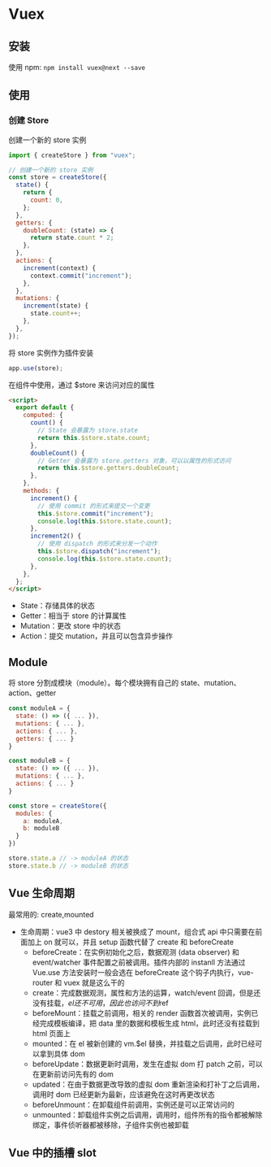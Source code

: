 # Vuex

## 安装

使用 npm: `npm install vuex@next --save`

## 使用

### 创建 Store

创建一个新的 store 实例

```js
import { createStore } from "vuex";

// 创建一个新的 store 实例
const store = createStore({
  state() {
    return {
      count: 0,
    };
  },
  getters: {
    doubleCount: (state) => {
      return state.count * 2;
    },
  },
  actions: {
    increment(context) {
      context.commit("increment");
    },
  },
  mutations: {
    increment(state) {
      state.count++;
    },
  },
});
```

将 store 实例作为插件安装

```js
app.use(store);
```

在组件中使用，通过 $store 来访问对应的属性

```html
<script>
  export default {
    computed: {
      count() {
        // State 会暴露为 store.state
        return this.$store.state.count;
      },
      doubleCount() {
        // Getter 会暴露为 store.getters 对象，可以以属性的形式访问
        return this.$store.getters.doubleCount;
      },
    },
    methods: {
      increment() {
        // 使用 commit 的形式来提交一个变更
        this.$store.commit("increment");
        console.log(this.$store.state.count);
      },
      increment2() {
        // 使用 dispatch 的形式来分发一个动作
        this.$store.dispatch("increment");
        console.log(this.$store.state.count);
      },
    },
  };
</script>
```

- State：存储具体的状态
- Getter：相当于 store 的计算属性
- Mutation：更改 store 中的状态
- Action：提交 mutation，并且可以包含异步操作

## Module

将 store 分割成模块（module）。每个模块拥有自己的 state、mutation、action、getter

```js
const moduleA = {
  state: () => ({ ... }),
  mutations: { ... },
  actions: { ... },
  getters: { ... }
}

const moduleB = {
  state: () => ({ ... }),
  mutations: { ... },
  actions: { ... }
}

const store = createStore({
  modules: {
    a: moduleA,
    b: moduleB
  }
})

store.state.a // -> moduleA 的状态
store.state.b // -> moduleB 的状态
```

## Vue 生命周期

最常用的: create,mounted

- 生命周期：vue3 中 destory 相关被换成了 mount，组合式 api 中只需要在前面加上 on 就可以，并且 setup 函数代替了 create 和 beforeCreate
  - beforeCreate：在实例初始化之后，数据观测 (data observer) 和 event/watcher 事件配置之前被调用。插件内部的 instanll 方法通过 Vue.use 方法安装时一般会选在 beforeCreate 这个钩子内执行，vue-router 和 vuex 就是这么干的
  - create：完成数据观测，属性和方法的运算，watch/event 回调，但是还没有挂载，$el还不可用，因此也访问不到$ref
  - beforeMount：挂载之前调用，相关的 render 函数首次被调用，实例已经完成模板编译，把 data 里的数据和模板生成 html，此时还没有挂载到 html 页面上
  - mounted：在 el 被新创建的 vm.$el 替换，并挂载之后调用，此时已经可以拿到具体 dom
  - beforeUpdate：数据更新时调用，发生在虚拟 dom 打 patch 之前，可以在更新前访问先有的 dom
  - updated：在由于数据更改导致的虚拟 dom 重新渲染和打补丁之后调用，调用时 dom 已经更新为最新，应该避免在这时再更改状态
  - beforeUnmount：在卸载组件前调用，实例还是可以正常访问的
  - unmounted：卸载组件实例之后调用，调用时，组件所有的指令都被解除绑定，事件侦听器都被移除，子组件实例也被卸载

## Vue 中的插槽 slot
